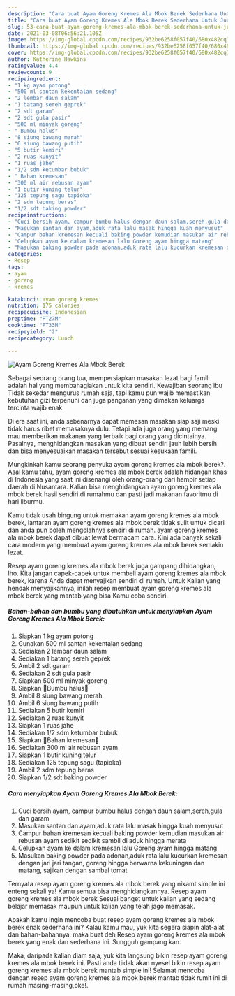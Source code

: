 ```yaml
---
description: "Cara buat Ayam Goreng Kremes Ala Mbok Berek Sederhana Untuk Jualan"
title: "Cara buat Ayam Goreng Kremes Ala Mbok Berek Sederhana Untuk Jualan"
slug: 53-cara-buat-ayam-goreng-kremes-ala-mbok-berek-sederhana-untuk-jualan
date: 2021-03-08T06:56:21.105Z
image: https://img-global.cpcdn.com/recipes/932be6258f057f40/680x482cq70/ayam-goreng-kremes-ala-mbok-berek-foto-resep-utama.jpg
thumbnail: https://img-global.cpcdn.com/recipes/932be6258f057f40/680x482cq70/ayam-goreng-kremes-ala-mbok-berek-foto-resep-utama.jpg
cover: https://img-global.cpcdn.com/recipes/932be6258f057f40/680x482cq70/ayam-goreng-kremes-ala-mbok-berek-foto-resep-utama.jpg
author: Katherine Hawkins
ratingvalue: 4.4
reviewcount: 9
recipeingredient:
- "1 kg ayam potong"
- "500 ml santan kekentalan sedang"
- "2 lembar daun salam"
- "1 batang sereh geprek"
- "2 sdt garam"
- "2 sdt gula pasir"
- "500 ml minyak goreng"
- " Bumbu halus"
- "8 siung bawang merah"
- "6 siung bawang putih"
- "5 butir kemiri"
- "2 ruas kunyit"
- "1 ruas jahe"
- "1/2 sdm ketumbar bubuk"
- " Bahan kremesan"
- "300 ml air rebusan ayam"
- "1 butir kuning telur"
- "125 tepung sagu tapioka"
- "2 sdm tepung beras"
- "1/2 sdt baking powder"
recipeinstructions:
- "Cuci bersih ayam, campur bumbu halus dengan daun salam,sereh,gula dan garam"
- "Masukan santan dan ayam,aduk rata lalu masak hingga kuah menyusut"
- "Campur bahan kremesan kecuali baking powder kemudian masukan air rebusan ayam sedikit sedikit sambil di aduk hingga merata"
- "Celupkan ayam ke dalam kremesan lalu Goreng ayam hingga matang"
- "Masukan baking powder pada adonan,aduk rata lalu kucurkan kremesan dengan jari jari tangan, goreng hingga berwarna kekuningan dan matang, sajikan dengan sambal tomat"
categories:
- Resep
tags:
- ayam
- goreng
- kremes

katakunci: ayam goreng kremes 
nutrition: 175 calories
recipecuisine: Indonesian
preptime: "PT27M"
cooktime: "PT33M"
recipeyield: "2"
recipecategory: Lunch

---
```



![Ayam Goreng Kremes Ala Mbok Berek](https://img-global.cpcdn.com/recipes/932be6258f057f40/680x482cq70/ayam-goreng-kremes-ala-mbok-berek-foto-resep-utama.jpg)

Sebagai seorang orang tua, mempersiapkan masakan lezat bagi famili adalah hal yang membahagiakan untuk kita sendiri. Kewajiban seorang ibu Tidak sekedar mengurus rumah saja, tapi kamu pun wajib memastikan kebutuhan gizi terpenuhi dan juga panganan yang dimakan keluarga tercinta wajib enak.

Di era  saat ini, anda sebenarnya dapat memesan masakan siap saji meski tidak harus ribet memasaknya dulu. Tetapi ada juga orang yang memang mau memberikan makanan yang terbaik bagi orang yang dicintainya. Pasalnya, menghidangkan masakan yang dibuat sendiri jauh lebih bersih dan bisa menyesuaikan masakan tersebut sesuai kesukaan famili. 



Mungkinkah kamu seorang penyuka ayam goreng kremes ala mbok berek?. Asal kamu tahu, ayam goreng kremes ala mbok berek adalah hidangan khas di Indonesia yang saat ini disenangi oleh orang-orang dari hampir setiap daerah di Nusantara. Kalian bisa menghidangkan ayam goreng kremes ala mbok berek hasil sendiri di rumahmu dan pasti jadi makanan favoritmu di hari liburmu.

Kamu tidak usah bingung untuk memakan ayam goreng kremes ala mbok berek, lantaran ayam goreng kremes ala mbok berek tidak sulit untuk dicari dan anda pun boleh mengolahnya sendiri di rumah. ayam goreng kremes ala mbok berek dapat dibuat lewat bermacam cara. Kini ada banyak sekali cara modern yang membuat ayam goreng kremes ala mbok berek semakin lezat.

Resep ayam goreng kremes ala mbok berek juga gampang dihidangkan, lho. Kita jangan capek-capek untuk membeli ayam goreng kremes ala mbok berek, karena Anda dapat menyajikan sendiri di rumah. Untuk Kalian yang hendak menyajikannya, inilah resep membuat ayam goreng kremes ala mbok berek yang mantab yang bisa Kamu coba sendiri.

<!--inarticleads1-->

##### Bahan-bahan dan bumbu yang dibutuhkan untuk menyiapkan Ayam Goreng Kremes Ala Mbok Berek:

1. Siapkan 1 kg ayam potong
1. Gunakan 500 ml santan kekentalan sedang
1. Sediakan 2 lembar daun salam
1. Sediakan 1 batang sereh geprek
1. Ambil 2 sdt garam
1. Sediakan 2 sdt gula pasir
1. Siapkan 500 ml minyak goreng
1. Siapkan  🌸Bumbu halus🌸
1. Ambil 8 siung bawang merah
1. Ambil 6 siung bawang putih
1. Sediakan 5 butir kemiri
1. Sediakan 2 ruas kunyit
1. Siapkan 1 ruas jahe
1. Sediakan 1/2 sdm ketumbar bubuk
1. Siapkan  🌸Bahan kremesan🌸
1. Sediakan 300 ml air rebusan ayam
1. Siapkan 1 butir kuning telur
1. Sediakan 125 tepung sagu (tapioka)
1. Ambil 2 sdm tepung beras
1. Siapkan 1/2 sdt baking powder




<!--inarticleads2-->

##### Cara menyiapkan Ayam Goreng Kremes Ala Mbok Berek:

1. Cuci bersih ayam, campur bumbu halus dengan daun salam,sereh,gula dan garam
1. Masukan santan dan ayam,aduk rata lalu masak hingga kuah menyusut
1. Campur bahan kremesan kecuali baking powder kemudian masukan air rebusan ayam sedikit sedikit sambil di aduk hingga merata
1. Celupkan ayam ke dalam kremesan lalu Goreng ayam hingga matang
1. Masukan baking powder pada adonan,aduk rata lalu kucurkan kremesan dengan jari jari tangan, goreng hingga berwarna kekuningan dan matang, sajikan dengan sambal tomat




Ternyata resep ayam goreng kremes ala mbok berek yang nikamt simple ini enteng sekali ya! Kamu semua bisa menghidangkannya. Resep ayam goreng kremes ala mbok berek Sesuai banget untuk kalian yang sedang belajar memasak maupun untuk kalian yang telah jago memasak.

Apakah kamu ingin mencoba buat resep ayam goreng kremes ala mbok berek enak sederhana ini? Kalau kamu mau, yuk kita segera siapin alat-alat dan bahan-bahannya, maka buat deh Resep ayam goreng kremes ala mbok berek yang enak dan sederhana ini. Sungguh gampang kan. 

Maka, daripada kalian diam saja, yuk kita langsung bikin resep ayam goreng kremes ala mbok berek ini. Pasti anda tiidak akan nyesel bikin resep ayam goreng kremes ala mbok berek mantab simple ini! Selamat mencoba dengan resep ayam goreng kremes ala mbok berek mantab tidak rumit ini di rumah masing-masing,oke!.

